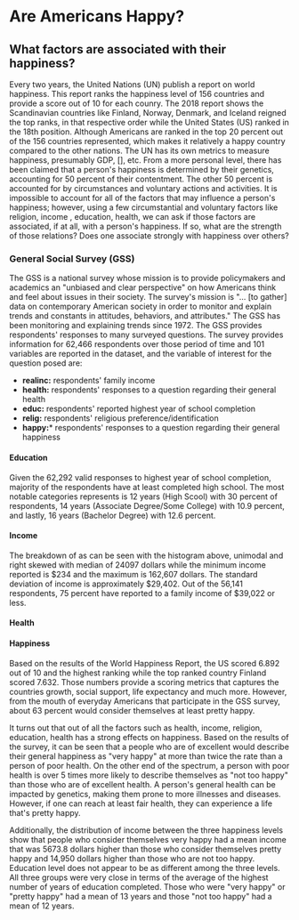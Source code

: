 # Are Americans Happy? 
## What factors are associated with their happiness? 

Every two years, the United Nations (UN) publish a report on world happiness. This report ranks the happiness level of 156 countries and provide a score out of 10 for each counry. The 2018 report shows the Scandinavian countries like Finland, Norway, Denmark, and Iceland reigned the top ranks, in that respective order while the United States (US) ranked in the 18th position. Although Americans are ranked in the top 20 percent out of the 156 countries represented, which makes it relatively a happy country compared to the other nations. The UN has its own metrics to measure happiness, presumably GDP, [], etc. From a more personal level, there has been claimed that a person's happiness is determined by their genetics, accounting for 50 percent of their contentment. The other 50 percent is accounted for by circumstances and voluntary actions and activities. It is impossible to account for all of the factors that may influence a person's happiness; however, using a few circumstantial and voluntary factors like religion, income , education, health, we can ask if those factors are associated, if at all, with a person's happiness. If so, what are the strength of those relations? Does one associate strongly with happiness over others?

### General Social Survey (GSS)
The GSS is a national survey whose mission is to provide policymakers and academics an "unbiased and clear perspective" on how Americans think and feel about issues in their society. The survey's mission is "... [to gather] data on contemporary American society in order to monitor and explain trends and constants in attitudes, behaviors, and attributes." The GSS has been monitoring and explaining trends since 1972. The GSS provides respondents' responses to many surveyed questions. The survey provides information for 62,466 respondents over those period of time and 101 variables are reported in the dataset, and the variable of interest for the question posed are:
+ **realinc:** respondents' family income
+ **health:** respondents' responses to a question regarding their general health
+ **educ:** respondents' reported highest year of school completion
+ **relig:** respondents' religious preference/identification
+ **happy:*** respondents' responses to a question regarding their general happiness


#### Education
Given the 62,292 valid responses to highest year of school completion, majority of the respondents have at least completed high school. The most notable categories represents is 12 years (High Scool) with 30 percent of respondents, 14 years (Associate Degree/Some College) with 10.9 percent, and lastly, 16 years (Bachelor Degree) with 12.6 percent.

#### Income
The breakdown of as can be seen with the histogram above, unimodal and right skewed with median of 24097 dollars while the minimum income reported is $234 and the maximum is 162,607 dollars. The standard deviation of income is approximately $29,402. Out of the 56,141 respondents, 75 percent have reported to a family income of $39,022 or less.

<!--#### Religion-->
<!--Christianity, Judaism, and "other" accounts for majority of the religious preferences provided by respondents in the survey. They make up 86.8 percent of the responses while "None" represents 11.6 percent of the responses. When the variable was recoded to be a binary outcomes, out of the 62,197 respondents, 97 percent claims to have a religious preference while 3 percent claims to have none. -->

#### Health


#### Happiness
Based on the results of the World Happiness Report, the US scored 6.892 out of 10 and the highest ranking while the top ranked country Finland scored 7.632. Those numbers provide a scoring metrics that captures the countries growth, social support, life expectancy and much more. However, from the mouth of everyday Americans that participate in the GSS survey, about 63 percent would consider themselves at least pretty happy. 

It turns out that out of all the factors such as health, income, religion, education, health has a strong effects on happiness. Based on the results of the survey, it can be seen that a people who are of excellent would describe their general happiness as "very happy" at more than twice the rate than a person of poor health. On the other end of the spectrum, a person with poor health is over 5 times more likely to describe themselves as "not too happy" than those who are of excellent health. A person's general health can be impacted by genetics, making them prone to more illnesses and diseases. However, if one can reach at least fair health, they can experience a life that's pretty happy.

Additionally, the distribution of income between the three happiness levels show that people who consider themselves very happy had a mean income that was 5673.8 dollars higher than those who consider themselves pretty happy and 14,950 dollars higher than those who are not too happy. Education level does not appear to be as different among the three levels. All three groups were very close in terms of the average of the highest number of years of education completed. Those who were "very happy" or "pretty happy" had a mean of 13 years and those "not too happy" had a mean of 12 years.